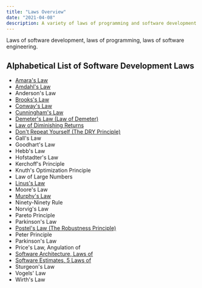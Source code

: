 ```yaml
---
title: "Laws Overview"
date: "2021-04-08"
description: A variety of laws of programming and software development.
---
```


Laws of software development, laws of programming, laws of software engineering.

## Alphabetical List of Software Development Laws

- [Amara's Law](/laws/amaras-law)
- [Amdahl's Law](/laws/amdahls-law)
- Anderson's Law
- [Brooks's Law](/laws/brooks-law)
- [Conway's Law](/laws/conways-law)
- [Cunningham's Law](/laws/cunninghams-law)
- [Demeter's Law (Law of Demeter)](/laws/law-of-demeter)
- [Law of Diminishing Returns](/laws/law-of-diminishing-returns)
- [Don't Repeat Yourself (The DRY Principle)](/principles/dont-repeat-yourself)
- Gall's Law
- Goodhart's Law
- Hebb's Law
- Hofstadter's Law
- Kerchoff's Principle
- Knuth's Optimization Principle
- Law of Large Numbers
- [Linus's Law](/laws/linus-law)
- Moore's Law
- [Murphy's Law](/laws/murphys-law)
- Ninety-Ninety Rule
- Norvig's Law
- Pareto Principle
- Parkinson's Law
- [Postel's Law (The Robustness Principle)](/laws/postels-law)
- Peter Principle
- Parkinson's Law
- Price's Law, Angulation of
- [Software Architecture, Laws of](/laws/laws-software-architecture)
- [Software Estimates, 5 Laws of](https://ardalis.com/the-5-laws-of-software-estimates/)
- Sturgeon's Law
- Vogels' Law
- Wirth's Law
